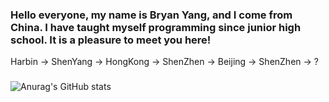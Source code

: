 ### Hello everyone, my name is Bryan Yang, and I come from China. I have taught myself programming since junior high school. It is a pleasure to meet you here!
Harbin -> ShenYang -> HongKong -> ShenZhen -> Beijing -> ShenZhen -> ?
### 
![Anurag's GitHub stats](https://github-readme-stats.vercel.app/api?username=DaZuiZui&count_private=true)
 
